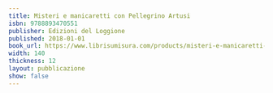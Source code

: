 ```yaml
---
title: Misteri e manicaretti con Pellegrino Artusi
isbn: 9788893470551
publisher: Edizioni del Loggione
published: 2018-01-01
book_url: https://www.librisumisura.com/products/misteri-e-manicaretti-a-bologna
width: 140
thickness: 12
layout: pubblicazione
show: false
---
```

